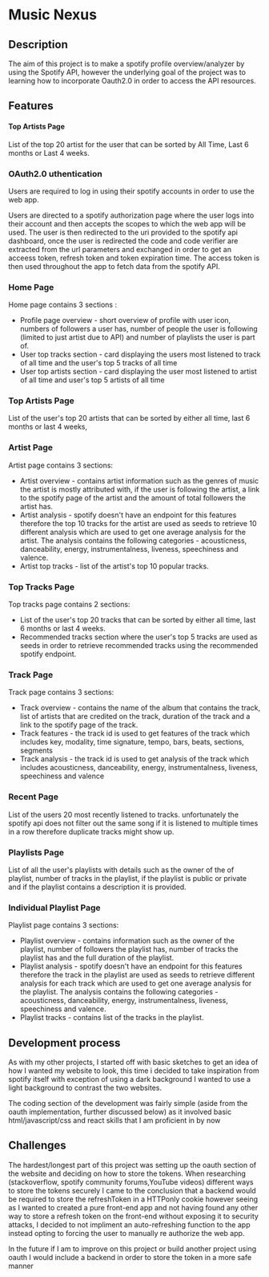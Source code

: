 # Music Nexus

## Description

The aim of this project is to make a spotify profile overview/analyzer by using the Spotify API, however the underlying goal of the project was to learning how to incorporate Oauth2.0 in order to access the API resources.

## Features

#### Top Artists Page

List of the top 20 artist for the user that can be sorted by All Time, Last 6 months or Last 4 weeks.

### OAuth2.0 uthentication

Users are required to log in using their spotify accounts in order to use the web app.

Users are directed to a spotify authorization page where the user logs into their account and then accepts the scopes to which the web app will be used. The user is then redirected to the uri provided to the spotify api dashboard, once the user is redirected the code and code verifier are extracted from the url parameters and exchanged in order to get an acceess token, refresh token and token expiration time. The access token is then used throughout the app to fetch data from the spotify API.

### Home Page

Home page contains 3 sections :
* Profile page overview - short overview of profile with user icon, numbers of followers a user has, number of people the user is following (limited to just artist due to API) and number of playlists the user is part of.
* User top tracks section - card displaying the users most listened to track of all time and the user's top 5 tracks of all time
* User top artists section - card displaying the user most listened to artist of all time and user's top 5 artists of all time

### Top Artists Page

List of the user's top 20 artists that can be sorted by either all time, last 6 months or last 4 weeks,

### Artist Page

Artist page contains 3 sections:

* Artist overview - contains artist information such as the genres of music the artist is mostly attributed with, if the user is following the artist, a link to the spotify page of the artist and the amount of total followers the artist has.
* Artist analysis - spotify doesn't have an endpoint for this features therefore the top 10 tracks for the artist are used as seeds to retrieve 10 different analysis which are used to get one average analysis for the artist. The analysis contains the following categories - acousticness, danceability, energy, instrumentalness, liveness, speechiness and valence.
* Artist top tracks - list of the artist's top 10 popular tracks.

### Top Tracks Page

Top tracks page contains 2 sections:

* List of the user's top 20 tracks that can be sorted by either all time, last 6 months or last 4 weeks.
* Recommended tracks section where the user's top 5 tracks are used as seeds in order to retrieve recommended tracks using the recommended spotify endpoint.

### Track Page

Track page contains 3 sections:

* Track overview - contains the name of the album that contains the track, list of artists that are credited on the track, duration of the track and a link to the spotify page of the track.
* Track features - the track id is used to get features of the track which includes key, modality, time signature, tempo, bars, beats, sections, segments
* Track analysis - the track id is used to get analysis of the track which includes acousticness, danceability, energy, instrumentalness, liveness, speechiness and valence

### Recent Page

List of the users 20 most recently listened to tracks. unfortunately the spotify api does not filter out the same song if it is listened to multiple times in a row therefore duplicate tracks might show up.

### Playlists Page

List of all the user's playlists with details such as the owner of the of playlist, number of tracks in the playlist, if the playlist is public or private and if the playlist contains a description it is provided.

### Individual Playlist Page

Playlist page contains 3 sections: 

* Playlist overview - contains information such as the owner of the playlist, number of followers the playlist has, number of tracks the playlist has and the full duration of the playlist.
* Playlist analysis - spotify doesn't have an endpoint for this features therefore the track in the playlist are used as seeds to retrieve  different analysis for each track which are used to get one average analysis for the playlist. The analysis contains the following categories - acousticness, danceability, energy, instrumentalness, liveness, speechiness and valence.
* Playlist tracks - contains list of the tracks in the playlist.

## Development process

As with my other projects, I started off with basic sketches to get an idea of how I wanted my website to look, this time i decided to take inspiration from spotify itself with exception of using a dark background I wanted to use a light background to contrast the two websites.

The coding section of the development was fairly simple (aside from the oauth implementation, further discussed below) as it involved basic html/javascript/css and react skills that I am proficient in by now

## Challenges

The hardest/longest part of this project was setting up the oauth section of the website and deciding on how to store the tokens. When researching (stackoverflow, spotify community forums,YouTube videos) different ways to store the tokens securely I came to the conclusion that a backend would be required to store the refreshToken in a HTTPonly cookie however seeing as I wanted to created a pure front-end app and not having found any other way to store a refresh token on the front-end without exposing it to security attacks, I decided to not impliment an auto-refreshing function to the app instead opting to forcing the user to manually re authorize the web app.


In the future if I am to improve on this project or build another project using oauth I would include a backend in order to store the token in a more safe manner
